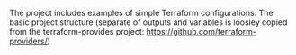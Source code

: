 The project includes examples of simple Terraform configurations.
The basic project structure (separate of outputs and variables is loosley copied from the terraform-provides project: https://github.com/terraform-providers/)
